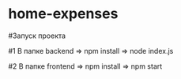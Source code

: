 # home-expenses

#Запуск проекта

#1  В папке backend => npm install  =>  node index.js

#2  В папке frontend => npm install  => npm start